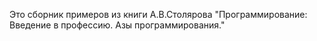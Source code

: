 Это сборник примеров из книги А.В.Столярова "Программирование: Введение в профессию. Азы программирования."
